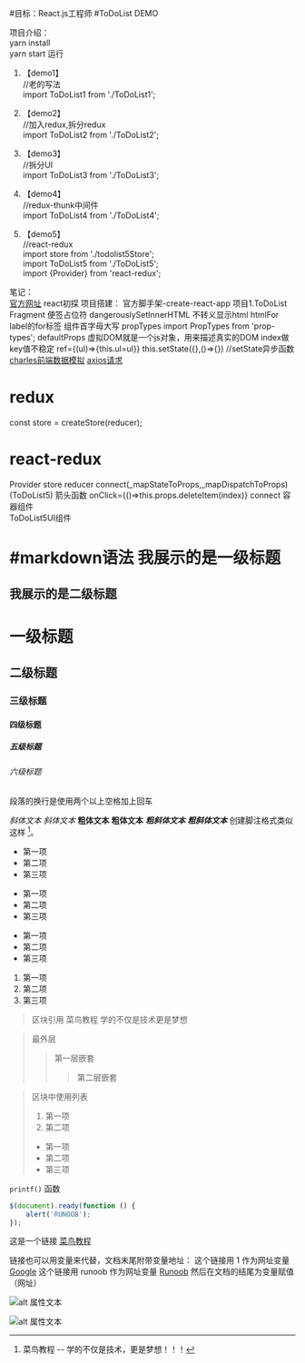 #目标：React.js工程师
#ToDoList DEMO

项目介绍：  
yarn install  
yarn start 运行  

1. 【demo1】  
//老的写法  
import ToDoList1 from './ToDoList1';  

2. 【demo2】  
//加入redux,拆分redux  
import ToDoList2 from './ToDoList2';  

3. 【demo3】  
//拆分UI  
import ToDoList3 from './ToDoList3';  

4. 【demo4】  
//redux-thunk中间件  
import ToDoList4 from './ToDoList4';  

5. 【demo5】  
//react-redux  
import store from './todolist5Store';  
import ToDoList5 from './ToDoList5';  
import {Provider} from 'react-redux';  


笔记：  
 [官方网址](https://reactjs.org/)
 react初探
 项目搭建：
 官方脚手架-create-react-app
 项目1.ToDoList
 Fragment 便签占位符
 dangerouslySetInnerHTML 不转义显示html
 htmlFor label的for标签
组件首字母大写
 propTypes  import PropTypes from 'prop-types';
 defaultProps
 虚拟DOM就是一个js对象，用来描述真实的DOM
 index做key值不稳定
 ref={(ul)=>{this.ul=ul}}
 this.setState({},()=>{}) //setState异步函数
 [charles前端数据模拟](https://www.charlesproxy.com/)
 [axios请求](http://www.axios-js.com/)

# redux
 const store = createStore(reducer);

# react-redux
 Provider store reducer
 connect(_mapStateToProps,_mapDispatchToProps)(ToDoList5)
 箭头函数 onClick={()=>this.props.deleteItem(index)}
 connect 容器组件  
 ToDoList5UI组件


#markdown语法
我展示的是一级标题
=================

我展示的是二级标题
-----------------
# 一级标题
## 二级标题
### 三级标题
#### 四级标题
##### 五级标题
###### 六级标题

段落的换行是使用两个以上空格加上回车

*斜体文本*
_斜体文本_
**粗体文本**
__粗体文本__
***粗斜体文本***
___粗斜体文本___
创建脚注格式类似这样 [^RUNOOB]。
[^RUNOOB]: 菜鸟教程 -- 学的不仅是技术，更是梦想！！！
* 第一项
* 第二项
* 第三项

+ 第一项
+ 第二项
+ 第三项


- 第一项
- 第二项
- 第三项

1. 第一项
2. 第二项
3. 第三项

> 区块引用
> 菜鸟教程
> 学的不仅是技术更是梦想

> 最外层
> > 第一层嵌套
> > > 第二层嵌套

> 区块中使用列表
> 1. 第一项
> 2. 第二项
> + 第一项
> + 第二项
> + 第三项

`printf()` 函数

```javascript
$(document).ready(function () {
    alert('RUNOOB');
});
```

这是一个链接 [菜鸟教程](https://www.runoob.com)

链接也可以用变量来代替，文档末尾附带变量地址：
这个链接用 1 作为网址变量 [Google][1]
这个链接用 runoob 作为网址变量 [Runoob][runoob]
然后在文档的结尾为变量赋值（网址）

  [1]: http://www.google.com/
  [runoob]: http://www.runoob.com/
  
  ![alt 属性文本](图片地址)
  
  ![alt 属性文本](图片地址 "可选标题")
  
  